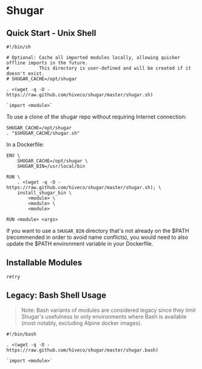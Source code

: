 # Shugar

## Quick Start - Unix Shell

```
#!/bin/sh

# Optional: Cache all imported modules locally, allowing quicker offline imports in the future.
#           This directory is user-defined and will be created if it doesn't exist.
# SHUGAR_CACHE=/opt/shugar

. <(wget -q -O - https://raw.github.com/hiveco/shugar/master/shugar.sh)

`import <module>`
```

To use a clone of the shugar repo without requiring Internet connection:

```
SHUGAR_CACHE=/opt/shugar
. "$SHUGAR_CACHE/shugar.sh"
```

In a Dockerfile:

```
ENV \
    SHUGAR_CACHE=/opt/shugar \
    SHUGAR_BIN=/usr/local/bin

RUN \
    . <(wget -q -O - https://raw.github.com/hiveco/shugar/master/shugar.sh); \
    install_shugar_bin \
        <module> \
        <module> \
        <module>

RUN <module> <args>
```

If you want to use a `SHUGAR_BIN` directory that's not already on the $PATH (recommended in order to
avoid name conflicts), you would need to also update the $PATH environment variable in your
Dockerfile.

## Installable Modules

```
retry
```

## Legacy: Bash Shell Usage

> Note: Bash variants of modules are considered legacy since they limit Shugar's usefulness
>       to only environments where Bash is available (most notably, excluding Alpine docker
>       images).

```
#!/bin/bash

. <(wget -q -O - https://raw.github.com/hiveco/shugar/master/shugar.bash)

`import <module>`
```
